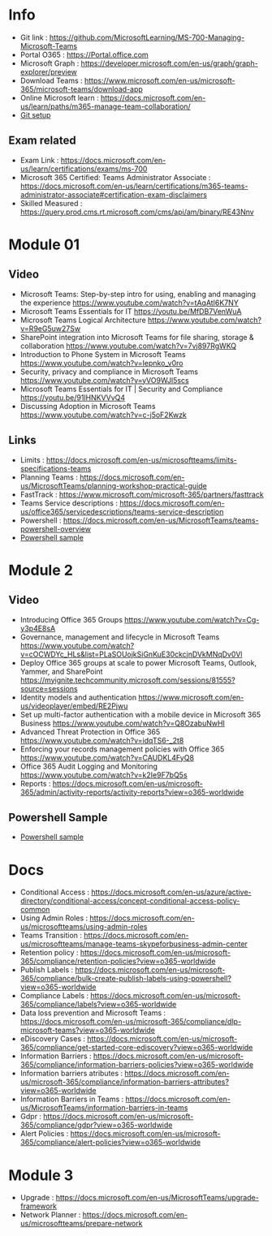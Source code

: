 
# Info  

- Git link : https://github.com/MicrosoftLearning/MS-700-Managing-Microsoft-Teams
- Portal O365 : https://Portal.office.com
- Microsoft Graph :  https://developer.microsoft.com/en-us/graph/graph-explorer/preview
- Download Teams : https://www.microsoft.com/en-us/microsoft-365/microsoft-teams/download-app
- Online Microsoft learn : https://docs.microsoft.com/en-us/learn/paths/m365-manage-team-collaboration/
- [Git setup](Git.md)


## Exam related 

- Exam Link : https://docs.microsoft.com/en-us/learn/certifications/exams/ms-700
- Microsoft 365 Certified: Teams Administrator Associate : https://docs.microsoft.com/en-us/learn/certifications/m365-teams-administrator-associate#certification-exam-disclaimers
- Skilled Measured : https://query.prod.cms.rt.microsoft.com/cms/api/am/binary/RE43Nnv

# Module 01
## Video

- Microsoft Teams: Step-by-step intro for using, enabling and managing the experience https://www.youtube.com/watch?v=tAqAtI6K7NY
- Microsoft Teams Essentials for IT https://youtu.be/MfDB7VenWuA
- Microsoft Teams Logical Architecture https://www.youtube.com/watch?v=R9eG5uw27Sw
- SharePoint integration into Microsoft Teams for file sharing, storage & collaboration https://www.youtube.com/watch?v=7vj897RgWKQ
- Introduction to Phone System in Microsoft Teams https://www.youtube.com/watch?v=Iepnko_v0ro
- Security, privacy and compliance in Microsoft Teams https://www.youtube.com/watch?v=yVO9WJl5scs
- Microsoft Teams Essentials for IT | Security and Compliance https://youtu.be/91lHNKVVvQ4
- Discussing Adoption in Microsoft Teams https://www.youtube.com/watch?v=c-j5oF2Kwzk

## Links

- Limits : https://docs.microsoft.com/en-us/microsoftteams/limits-specifications-teams
- Planning Teams : https://docs.microsoft.com/en-us/MicrosoftTeams/planning-workshop-practical-guide
- FastTrack : https://www.microsoft.com/microsoft-365/partners/fasttrack
- Teams Service descriptions : https://docs.microsoft.com/en-us/office365/servicedescriptions/teams-service-description
- Powershell : https://docs.microsoft.com/en-us/MicrosoftTeams/teams-powershell-overview
- [Powershell sample](M1.ps1)

# Module 2

## Video

- Introducing Office 365 Groups https://www.youtube.com/watch?v=Cg-y3p4E8sA
- Governance, management and lifecycle in Microsoft Teams https://www.youtube.com/watch?v=cOCWDYc_HLs&list=PLaSOUojkSiGnKuE30ckcjnDVkMNqDv0Vl
- Deploy Office 365 groups at scale to power Microsoft Teams, Outlook, Yammer, and SharePoint https://myignite.techcommunity.microsoft.com/sessions/81555?source=sessions
- Identity models and authentication https://www.microsoft.com/en-us/videoplayer/embed/RE2Pjwu
- Set up multi-factor authentication with a mobile device in Microsoft 365 Business https://www.youtube.com/watch?v=Q8OzabuNwHI
- Advanced Threat Protection in Office 365 https://www.youtube.com/watch?v=idqTS6-_2t8
- Enforcing your records management policies with Office 365 https://www.youtube.com/watch?v=CAUDKL4FyQ8
- Office 365 Audit Logging and Monitoring https://www.youtube.com/watch?v=k2Ie9F7bQ5s
- Reports : https://docs.microsoft.com/en-us/microsoft-365/admin/activity-reports/activity-reports?view=o365-worldwide

## Powershell Sample

- [Powershell sample](M2.ps1)

# Docs

- Conditional Access : https://docs.microsoft.com/en-us/azure/active-directory/conditional-access/concept-conditional-access-policy-common
- Using Admin Roles : https://docs.microsoft.com/en-us/microsoftteams/using-admin-roles
- Teams Transition : https://docs.microsoft.com/en-us/microsoftteams/manage-teams-skypeforbusiness-admin-center
- Retention policy : https://docs.microsoft.com/en-us/microsoft-365/compliance/retention-policies?view=o365-worldwide
- Publish Labels : https://docs.microsoft.com/en-us/microsoft-365/compliance/bulk-create-publish-labels-using-powershell?view=o365-worldwide
- Compliance Labels : https://docs.microsoft.com/en-us/microsoft-365/compliance/labels?view=o365-worldwide
- Data loss prevention and Microsoft Teams : https://docs.microsoft.com/en-us/microsoft-365/compliance/dlp-microsoft-teams?view=o365-worldwide
- eDiscovery Cases : https://docs.microsoft.com/en-us/microsoft-365/compliance/get-started-core-ediscovery?view=o365-worldwide
- Information Barriers : https://docs.microsoft.com/en-us/microsoft-365/compliance/information-barriers-policies?view=o365-worldwide
- Information barriers atributes : https://docs.microsoft.com/en-us/microsoft-365/compliance/information-barriers-attributes?view=o365-worldwide
- Information Barriers in Teams : https://docs.microsoft.com/en-us/MicrosoftTeams/information-barriers-in-teams
- Gdpr :  https://docs.microsoft.com/en-us/microsoft-365/compliance/gdpr?view=o365-worldwide
- Alert Policies : https://docs.microsoft.com/en-us/microsoft-365/compliance/alert-policies?view=o365-worldwide

# Module 3

- Upgrade : https://docs.microsoft.com/en-us/MicrosoftTeams/upgrade-framework
- Network Planner : https://docs.microsoft.com/en-us/microsoftteams/prepare-network
